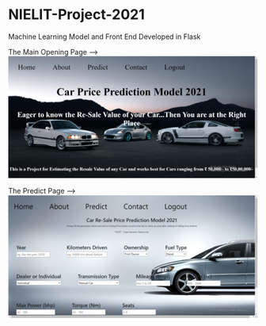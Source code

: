 # NIELIT-Project-2021
Machine Learning Model and Front End Developed in Flask

The Main Opening Page -->
![](screenshots/Screenshot1.png)

The Predict Page -->
![](screenshots/Screenshot2.png)
